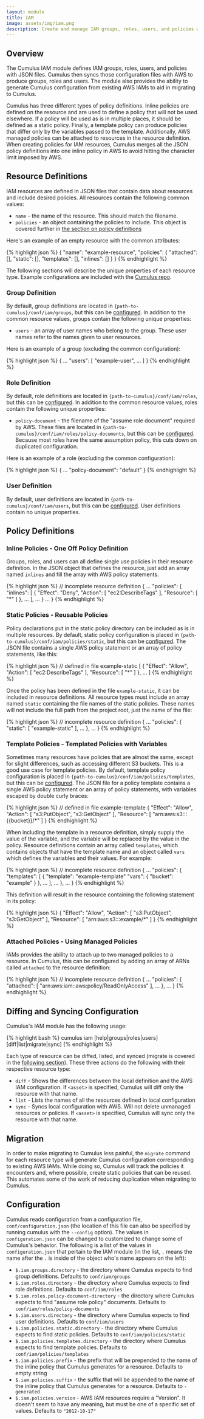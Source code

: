```yaml
---
layout: module
title: IAM
image: assets/img/iam.png
description: Create and manage IAM groups, roles, users, and policies with configuration.
---
```

Overview
--------

The Cumulus IAM module defines IAM groups, roles, users, and policies with JSON files. Cumulus then syncs those configuration files with AWS to produce groups, roles and users. The module also provides the ability to generate Cumulus configuration from existing AWS IAMs to aid in migrating to Cumulus.

Cumulus has three different types of policy definitions. Inline policies are defined on the resource and are used to define a policy that will not be used elsewhere. If a policy will be used as is in multiple places, it should be defined as a static policy. Finally, a template policy can produce policies that differ only by the variables passed to the template. Additionally, AWS managed policies can be attached to resources in the resource definition. When creating policies for IAM resources, Cumulus merges all the JSON policy definitions into one inline policy in AWS to avoid hitting the character limit imposed by AWS.

Resource Definitions
--------------------

IAM resources are defined in JSON files that contain data about resources and include desired policies. All resources contain the following common values:

* `name`     - the name of the resource. This should match the filename.
* `policies` - an object containing the policies to include. This object is covered further in [the section on policy definitions](#policy-definitions)

Here's an example of an empty resource with the common attributes:

{% highlight json %}
{
  "name": "example-resource",
  "policies": {
    "attached": [],
    "static": [],
    "templates": [],
    "inlines": []
  }
}
{% endhighlight %}

The following sections will describe the unique properties of each resource type. Example configurations are included with the [Cumulus repo](https://github.com/lucidsoftware/cumulus).

### Group Definition

By default, group definitions are located in `{path-to-cumulus}/conf/iam/groups`, but this can be [configured](#configuration). In addition to the common resource values, groups contain the following unique properties:

* `users` - an array of user names who belong to the group. These user names refer to the names given to user resources.

Here is an example of a group (excluding the common configuration):

{% highlight json %}
{
  ...
  "users": [
    "example-user",
    ...
  ]
}
{% endhighlight %}  

### Role Definition

By default, role definitions are located in `{path-to-cumulus}/conf/iam/roles`, but this can be [configured](#configuration). In addition to the common resource values, roles contain the following unique properties:

* `policy-document` - the filename of the "assume role document" required by AWS. These files are located in `{path-to-cumulus}/conf/iam/roles/policy-documents`, but this can be [configured](#configuration). Because most roles have the same assumption policy, this cuts down on duplicated configuration.

Here is an example of a role (excluding the common configuration):

{% highlight json %}
{
  ...
  "policy-document": "default"
}
{% endhighlight %}

### User Definition

By default, user definitions are located in `{path-to-cumulus}/conf/iam/users`, but this can be [configured](#configuration). User definitions contain no unique properties.

Policy Definitions
--------

### Inline Policies - One Off Policy Definition

Groups, roles, and users can all define single use policies in their resource definition. In the JSON object that defines the resource, just add an array named `inlines` and fill the array with AWS policy statements.

{% highlight json %}
// incomplete resource definition
{
  ...
  "policies": {
    "inlines": [
      {
        "Effect": "Deny",
        "Action": [
          "ec2:DescribeTags"
        ],
        "Resource": [
          "*"
        ]
      },
      ...
    ],
    ...
  }
  ...
}
{% endhighlight %}

### Static Policies - Reusable Policies

Policy declarations put in the static policy directory can be included as is in multiple resources. By default, static policy configuration is placed in `{path-to-cumulus}/conf/iam/policies/static`, but this can be [configured](#configuration). The JSON file contains a single AWS policy statement or an array of policy statements, like this:

{% highlight json %}
// defined in file example-static
[
  {
    "Effect": "Allow",
    "Action": [
      "ec2:DescribeTags"
    ],
    "Resource": [
      "*"
    ]
  },
  ...
]
{% endhighlight %}

Once the policy has been defined in the file `example-static`, it can be included in resource definitions. All resource types must include an array named `static` containing the file names of the static policies. These names will not include the full path from the project root, just the name of the file:

{% highlight json %}
// incomplete resource definition
{
  ...
  "policies": {
    "static": [
      "example-static"
    ],
    ...
  },
  ...
}
{% endhighlight %}

### Template Policies - Templated Policies with Variables

Sometimes many resources have policies that are almost the same, except for slight differences, such as accessing different S3 buckets. This is a good use case for template policies. By default, template policy configuration is placed in `{path-to-cumulus}/conf/iam/policies/templates`, but this can be [configured](#configuration). The JSON file for a policy template contains a single AWS policy statement or an array of policy statements, with variables escaped by double curly braces:

{% highlight json %}
// defined in file example-template
{
  "Effect": "Allow",
  "Action": [
    "s3:PutObject",
    "s3:GetObject"
  ],
  "Resource": [
    "arn:aws:s3:::{{bucket}}/*"
  ]
}
{% endhighlight %}

When including the template in a resource definition, simply supply the value of the variable, and the variable will be replaced by the value in the policy. Resource definitions contain an array called `templates`, which contains objects that have the template name and an object called `vars` which defines the variables and their values. For example:

{% highlight json %}
// incomplete resource definition
{
  ...
  "policies": {
    "templates": [
      {
        "template": "example-template"
        "vars": {
          "bucket": "example"
        }
      },
      ...
    ],
    ...
  },
  ...
}
{% endhighlight %}

This definition will result in the resource containing the following statement in its policy:

{% highlight json %}
{
  "Effect": "Allow",
  "Action": [
    "s3:PutObject",
    "s3:GetObject"
  ],
  "Resource": [
    "arn:aws:s3:::example/*"
  ]
}
{% endhighlight %}

### Attached Policies - Using Managed Policies

IAMs provides the ability to attach up to two managed policies to a resource. In Cumulus, this can be configured by adding an array of ARNs called `attached` to the resource definition:

{% highlight json %}
// incomplete resource definition
{
  ...
  "policies": {
    "attached": [
      "arn:aws:iam::aws:policy/ReadOnlyAccess"
    ],
    ...
  },
  ...
}
{% endhighlight %}


Diffing and Syncing Configuration
---------------------------------

Cumulus's IAM module has the following usage:

{% highlight bash %}
cumulus iam [help|groups|roles|users] [diff|list|migrate|sync] <asset>
{% endhighlight %}

Each type of resource can be diffed, listed, and synced (migrate is covered in the [following section](#migration)). These three actions do the following with their respective resource type:

* `diff` - Shows the differences between the local definition and the AWS IAM configuration. If `<asset>` is specified, Cumulus will diff only the resource with that name.
* `list` - Lists the names of all the resources defined in local configuration
* `sync` - Syncs local configuration with AWS. Will not delete unmanaged resources or policies. If `<asset>` is specified, Cumulus will sync only the resource with that name.

Migration
---------

In order to make migrating to Cumulus less painful, the `migrate` command for each resource type will generate Cumulus configuration corresponding to existing AWS IAMs. While doing so, Cumulus will track the policies it encounters and, where possible, create static policies that can be reused. This automates some of the work of reducing duplication when migrating to Cumulus.

Configuration
-------------

Cumulus reads configuration from a configuration file, `conf/configuration.json` (the location of this file can also be specified by running cumulus with the `--config` option). The values in `configuration.json` can be changed to customized to change some of Cumulus's behavior. The following is a list of the values in `configuration.json` that pertain to the IAM module (in the list, `.` means the name after the `.` is inside of the object who's name appears on the left):

* `$.iam.groups.directory` - the directory where Cumulus expects to find group definitions. Defaults to `conf/iam/groups`
* `$.iam.roles.directory` - the directory where Cumulus expects to find role definitions. Defaults to `conf/iam/roles`
* `$.iam.roles.policy-document-directory` - the directory where Cumulus expects to find "assume role policy" documents. Defaults to `conf/iam/roles/policy-documents`
* `$.iam.users.directory` - the directory where Cumulus expects to find user definitions. Defaults to `conf/iam/users`
* `$.iam.policies.static.directory` - the directory where Cumulus expects to find static policies. Defaults to `conf/iam/policies/static`
* `$.iam.policies.templates.directory` - the directory where Cumulus expects to find template policies. Defaults to `conf/iam/policies/templates`
* `$.iam.policies.prefix` - the prefix that will be prepended to the name of the inline policy that Cumulus generates for a resource. Defaults to empty string
* `$.iam.policies.suffix` - the suffix that will be appended to the name of the inline policy that Cumulus generates for a resource. Defaults to `-generated`
* `$.iam.policies.version` - AWS IAM resources require a "Version". It doesn't seem to have any meaning, but must be one of a specific set of values. Defaults to `"2012-10-17"`

